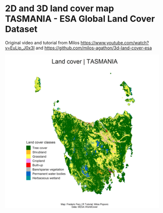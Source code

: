 # 2D and 3D land cover map TASMANIA - ESA Global Land Cover Dataset

 Original video and tutorial from Milos https://www.youtube.com/watch?v=EuLip_J0x3I and https://github.com/milos-agathon/3d-land-cover-esa


  ![alt text](https://github.com/fredfery/3d-land-cover-map-Tasmania-esa/blob/main/tasmania-landcover-2d.png)
